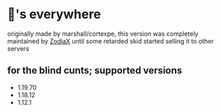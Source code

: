 # 🐍's everywhere
originally made by marshall/cortexpe, this version was completely maintained by [ZodiaX](https://github.com/ItsZodiaX) until some retarded skid started selling it to other servers 
## for the blind cunts; supported versions
- 1.19.70
- 1.18.12
- 1.12.1

